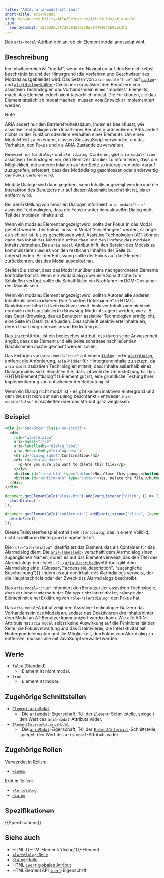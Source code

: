 ```yaml
---
title: "ARIA: aria-modal-Attribut"
short-title: aria-modal
slug: Web/Accessibility/ARIA/Reference/Attributes/aria-modal
l10n:
  sourceCommit: 2d5e220cf073e783d053f0ea8470d042b02dc3f3
---
```


Das `aria-modal`-Attribut gibt an, ob ein Element modal angezeigt wird.

## Beschreibung

Ein Inhaltsbereich ist "modal", wenn die Navigation auf den Bereich selbst beschränkt ist und der Hintergrund (die Vorfahren und Geschwister des Modals) ausgeblendet wird. Das Setzen von `aria-modal="true"` auf [`dialog`](/de/docs/Web/Accessibility/ARIA/Reference/Roles/dialog_role)- und [`alertdialog`-Rollen](/de/docs/Web/Accessibility/ARIA/Reference/Roles/alertdialog_role) -Containern signalisiert den Benutzern von assistiven Technologien das Vorhandensein eines "modales" Elements, macht das Element jedoch nicht tatsächlich modal. Die Funktionen, die das Element tatsächlich modal machen, müssen vom Entwickler implementiert werden.

> [!NOTE]
> ARIA ändert nur den Barrierefreiheitsbaum, indem es beeinflusst, wie assistive Technologien den Inhalt Ihren Benutzern präsentieren. ARIA ändert nichts an der Funktion oder dem Verhalten eines Elements. Um einen Modaleffekt zu erzeugen, müssen Sie JavaScript verwenden, um das Verhalten, den Fokus und die ARIA-Zustände zu verwalten.

Relevant nur für `dialog`- und `alertdialog`-Container, gibt `aria-modal="true"` assistiven Technologien vor, den Benutzer darüber zu informieren, dass die Möglichkeit, mit anderen Inhalten auf der Seite zu interagieren oder darauf zuzugreifen, erfordert, dass das Modaldialog geschlossen oder anderweitig der Fokus verloren wird.

Modale Dialoge sind dann gegeben, wenn Inhalte angezeigt werden und die Interaktion des Benutzers nur auf diesen Abschnitt beschränkt ist, bis er entfernt wird.

Bei der Erstellung von modalen Dialogen informiert `aria-modal="true"` assistive Technologien, dass die Fenster unter dem aktuellen Dialog nicht Teil des modalen Inhalts sind.

Wenn ein modales Element angezeigt wird, sollte der Fokus in das Modal gesetzt werden. Der Fokus muss im Modal "eingefangen" werden, solange es sichtbar ist, bis es geschlossen wird. Assistive Technologien (<abbr>AT</abbr>) können dann den Inhalt des Modals durchsuchen und den Umfang des modalen Inhalts verstehen. Das `aria-modal`-Attribut hilft, den Bereich des Modals zu kommunizieren und es von den restlichen Inhalten der Seite zu unterscheiden. Bei der Entlassung sollte der Fokus auf das Element zurückkehren, das das Modal ausgelöst hat.

Stellen Sie sicher, dass das Modal nur über seine nachgeordneten Elemente kontrollierbar ist. Wenn ein Modaldialog über eine Schaltfläche zum Schließen verfügt, sollte die Schaltfläche ein Nachfahre im DOM-Container des Modals sein.

Wenn ein modales Element angezeigt wird, sollten Autoren **alle** anderen Inhalte als inert markieren (wie "inaktive Unterbäume" in HTML). Deaktivierter Inhalt ist kein inaktiver Inhalt. Inaktiver Inhalt kann nicht mit normalen und spezialisierten Browsing-Modi interagiert werden, wie z. B. das Caret-Browsing, das es Benutzern assistiver Technologien ermöglicht, eine Seite im Detail zu erkunden. Dies schließt deaktivierte Inhalte ein, deren Inhalt möglicherweise von Bedeutung ist.

Das [`inert`](/de/docs/Web/HTML/Reference/Global_attributes/inert)-Attribut ist ein boolesches Attribut, das durch seine Anwesenheit angibt, dass das Element und alle seine schatteneinschließenden Nachkommen inaktiv gemacht werden sollen.

Das Einfügen von `aria-modal="true"` auf einem [`dialog`](/de/docs/Web/Accessibility/ARIA/Reference/Roles/dialog_role)- oder [`alertdialog`](/de/docs/Web/Accessibility/ARIA/Reference/Roles/alertdialog_role), entfernt die Anforderung, [`aria-hidden`](/de/docs/Web/Accessibility/ARIA/Reference/Attributes/aria-hidden) für Hintergrundinhalte zu setzen, da `aria-modal` assistiven Technologien mitteilt, dass Inhalte außerhalb eines Dialogs inaktiv sind. Beachten Sie, dass, obwohl die Unterstützung für das {{HTMLElement("dialog")}}-Element gut ist, eine gründliche Testung Ihrer Implementierung von entscheidender Bedeutung ist.

Wenn ein Dialog nicht modal ist - es gibt keinen inaktiven Hintergrund und der Fokus ist nicht auf den Dialog beschränkt - entweder `aria-modal="false"` einschließen oder das Attribut ganz weglassen.

## Beispiel

```html
<div id="backdrop" class="no-scroll">
  <div
    role="alertdialog"
    aria-modal="true"
    aria-labelledby="dialog_label"
    aria-describedby="dialog_desc">
    <h2 id="dialog_label">Confirmation</h2>
    <div id="dialog_desc">
      <p>Are you sure you want to delete this file?</p>
    </div>
    <button id="close-btn" type="button">No. Close this popup.</button>
    <button id="confirm-btn" type="button">Yes. Delete the file.</button>
  </div>
</div>
```

```js
document.getElementById("close-btn").addEventListener("click", () => {
  closeDialog();
});

document.getElementById("confirm-btn").addEventListener("click", (event) => {
  deleteFile();
});
```

Dieses Teilsystembeispiel enthält ein `alertdialog`, das in einem Vollbild, nicht scrollbaren Hintergrund eingebettet ist.

Die [`role="alertdialog"`](/de/docs/Web/Accessibility/ARIA/Reference/Roles/alertdialog_role) identifiziert das Element, das als Container für das Alarmdialog dient. Die [`aria-labelledby`](/de/docs/Web/Accessibility/ARIA/Reference/Attributes/aria-labelledby) verschafft dem Alarmdialog einen zugänglichen Namen, indem es auf das Element verweist, das den Titel des Alarmdialogs bereitstellt. Das [`aria-describedby`](/de/docs/Web/Accessibility/ARIA/Reference/Attributes/aria-describedby)-Attribut gibt dem Alarmdialog eine {{Glossary("accessible_description", "zugängliche Beschreibung")}}, indem es auf den Inhalt des Alarmdialogs verweist, der die Hauptnachricht oder den Zweck des Alarmdialogs beschreibt.

Das `aria-modal="true"` informiert den Benutzer der assistiven Technologie, dass der Inhalt unterhalb des Dialogs nicht interaktiv ist, solange das Element mit einer Erklärung von `role="alertdialog"` den Fokus hat.

Das `aria-modal`-Attribut zeigt den Assistive-Technologie-Nutzern das Vorhandensein des Modals an, sodass das Deaktivieren des Inhalts hinter dem Modal an AT-Benutzer kommuniziert werden kann. Wie alle ARIA-Attribute hat `aria-modal` selbst keine Auswirkung auf die Funktionalität der Seite; die Fokusverwaltung und das Deaktivieren, die Interaktivität auf Hintergrundelementen und die Möglichkeit, den Fokus vom Alertdialog zu entfernen, müssen alle mit JavaScript verwaltet werden.

## Werte

- `false` (Standard)
  - : Element ist nicht modal.
- `true`
  - : Element ist modal.

## Zugehörige Schnittstellen

- [`Element.ariaModal`](/de/docs/Web/API/Element/ariaModal)
  - : Die [`ariaModal`](/de/docs/Web/API/Element/ariaModal)-Eigenschaft, Teil der [`Element`](/de/docs/Web/API/Element)-Schnittstelle, spiegelt den Wert des `aria-modal`-Attributs wider.
- [`ElementInternals.ariaModal`](/de/docs/Web/API/ElementInternals/ariaModal)
  - : Die [`ariaModal`](/de/docs/Web/API/ElementInternals/ariaModal)-Eigenschaft, Teil der [`ElementInternals`](/de/docs/Web/API/ElementInternals)-Schnittstelle, spiegelt den Wert des `aria-modal`-Attributs wider.

## Zugehörige Rollen

Verwendet in Rollen:

- [`window`](/de/docs/Web/Accessibility/ARIA/Reference/Roles/window_role)

Erbt in Rollen:

- [`alertdialog`](/de/docs/Web/Accessibility/ARIA/Reference/Roles/alertdialog_role)
- [`dialog`](/de/docs/Web/Accessibility/ARIA/Reference/Roles/dialog_role)

## Spezifikationen

{{Specifications}}

## Siehe auch

- HTML {{HTMLElement("dialog")}}-Element
- [`alertdialog`-Rolle](/de/docs/Web/Accessibility/ARIA/Reference/Roles/alertdialog_role)
- [`dialog`-Rolle](/de/docs/Web/Accessibility/ARIA/Reference/Roles/dialog_role)
- HTML [`inert` globales Attribut](/de/docs/Web/HTML/Reference/Global_attributes/inert)
- HTMLElement API [`inert`](/de/docs/Web/API/HTMLElement/inert)-Eigenschaft
